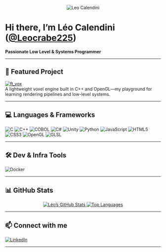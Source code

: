 <!-- Banner -->
<p align="center">
  <img src="https://raw.githubusercontent.com/leocrabe225/leocrabe225/main/readme_header.png" alt="Leo Calendini" />
</p>

# Hi there, I’m Léo Calendini ([@Leocrabe225](https://github.com/Leocrabe225))  
**Passionate Low Level & Systems Programmer**  

---

## 🔭 Featured Project

[![ft_vox][ft_vox-shield]][ft_vox]  
A lightweight voxel engine built in C++ and OpenGL—my playground for learning rendering pipelines and low-level systems.

---

## 💻 Languages & Frameworks

![C][c-shield] ![C++][cpp-shield] ![COBOL][cobol-shield] ![C#][csharp-shield] ![Unity][unity-shield] ![Python][python-shield] ![JavaScript][js-shield] ![HTML5][html5-shield] ![CSS3][css3-shield] ![OpenGL][opengl-shield] ![GLSL][glsl-shield]

---

## 🛠️ Dev & Infra Tools

![Docker][docker-shield]  

---

## 📊 GitHub Stats

<p align="center">
  <a href="https://github.com/Leocrabe225">
    <img src="https://github-readme-stats.vercel.app/api?username=Leocrabe225&show_icons=true&theme=radical&hide_border=true" alt="Léo’s GitHub Stats" />
  </a>
  <a href="https://github.com/Leocrabe225">
    <img src="https://github-readme-stats.vercel.app/api/top-langs?username=Leocrabe225&layout=compact&theme=radical&hide_border=true" alt="Top Languages" />
  </a>
</p>

---

## 📫 Connect with me

[![LinkedIn][linkedin-shield]][linkedin]  

---

<!-- Links & Shields -->
[ft_vox]: https://github.com/eestela42/ft_vox
[ft_vox-shield]: https://img.shields.io/badge/-ft_vox-000?&logo=github

[c-shield]: https://img.shields.io/badge/-C-000?&logo=C&logoColor=white
[cpp-shield]: https://img.shields.io/badge/-C++-000?&logo=c%2B%2B&logoColor=white
[cobol-shield]: https://img.shields.io/badge/-COBOL-000?&logo=cobol&logoColor=white
[csharp-shield]: https://img.shields.io/badge/-C%23-000?&logo=c-sharp&logoColor=white
[unity-shield]: https://img.shields.io/badge/-Unity-000?&logo=unity&logoColor=white
[python-shield]: https://img.shields.io/badge/-Python-000?&logo=python&logoColor=white
[js-shield]: https://img.shields.io/badge/-JavaScript-000?&logo=javascript&logoColor=white
[html5-shield]: https://img.shields.io/badge/-HTML5-000?&logo=html5&logoColor=white
[css3-shield]: https://img.shields.io/badge/-CSS3-000?&logo=css3&logoColor=white
[opengl-shield]: https://img.shields.io/badge/-OpenGL-000?&logo=opengl&logoColor=white
[glsl-shield]: https://img.shields.io/badge/-GLSL-000?&logo=opengl&logoColor=white

[docker-shield]: https://img.shields.io/badge/-Docker-000?&logo=docker&logoColor=white

[linkedin]: https://www.linkedin.com/in/l%C3%A9o-calendini/
[linkedin-shield]: https://img.shields.io/badge/-LinkedIn-000?&logo=linkedin&logoColor=white
